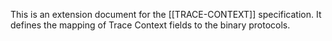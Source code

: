 This is an extension document for the [[TRACE-CONTEXT]] specification. It
defines the mapping of Trace Context fields to the binary protocols.